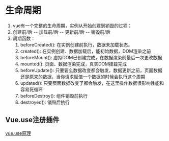 # 生命周期

1. vue有一个完整的生命周期，实例从开始创建到销毁的过程；
2. 创建前/后 -- 加载前/后 -- 更新前/后 -- 销毁前/后
3. 周期函数：
   1. beforeCreated(): 在实例创建前执行，数据未加载状态。
   2. created(): 在实例创建、数据加载后，能初始数据，DOM渲染之前
   3. beforeMount(): 虚拟DOM已创建完成，在数据渲染前最后一次更改数据
   4. mounted(): 页面、数据渲染完成，真实DOM挂载完成
   5. beforeUpdate(): 只要要么数据改变都会触发，数据更新之前，页面数据还是原来的数据，当你请求赋值一个数据的时候会执行这个周期
   6. updated(): 只要页面数据改变了都会触发，在这里操作数据很影响性能和容易死循环
   7. beforeDestroy(): 组件销毁前执行
   8. destroyed(): 销毁后执行

## Vue.use注册插件

[vue.use原理](https://www.jianshu.com/p/19ec8c73fb3e)